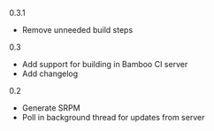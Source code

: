 0.3.1

* Remove unneeded build steps

0.3

* Add support for building in Bamboo CI server
* Add changelog

0.2

* Generate SRPM
* Poll in background thread for updates from server

